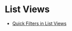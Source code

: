 <div class="ignore-in-full-text-search">

# List Views
  - [Quick Filters in List Views](/guide/list-views/quick-filters.md)

</div>
